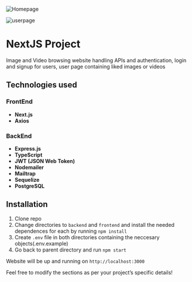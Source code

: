 ![Homepage](https://github.com/user-attachments/assets/a141231b-bc0d-4660-87b9-8ddb9838b4b6)

![userpage](https://github.com/user-attachments/assets/7ddccada-3827-4267-baf4-fabb4baefb25)

# NextJS Project

Image and Video browsing website handling APIs and authentication, login and signup for users, user page containing liked images or videos

## Technologies used

### FrontEnd
- **Next.js**
- **Axios**

### BackEnd
- **Express.js**
- **TypeScript**
- **JWT (JSON Web Token)**
- **Nodemailer**
- **Mailtrap**
- **Sequelize**
- **PostgreSQL**

## Installation

1. Clone repo
2. Change directories to `backend` and `frontend` and install the needed dependences for each by running `npm install`
3. Create `.env` file in both directories containing the neccesary objects(.env.example)
3. Go back to parent directory and run `npm start`

Website will be up and running on `http://localhost:3000`


Feel free to modify the sections as per your project’s specific details!
